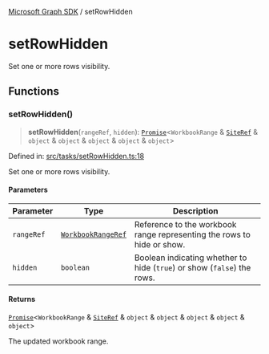 [Microsoft Graph SDK](README.md) / setRowHidden

# setRowHidden

Set one or more rows visibility.

## Functions

### setRowHidden()

> **setRowHidden**(`rangeRef`, `hidden`): [`Promise`](https://developer.mozilla.org/docs/Web/JavaScript/Reference/Global_Objects/Promise)\<`WorkbookRange` & [`SiteRef`](SiteRef.md#siteref) & `object` & `object` & `object` & `object` & `object`\>

Defined in: [src/tasks/setRowHidden.ts:18](https://github.com/Future-Secure-AI/microsoft-graph/blob/main/src/tasks/setRowHidden.ts#L18)

Set one or more rows visibility.

#### Parameters

| Parameter | Type | Description |
| ------ | ------ | ------ |
| `rangeRef` | [`WorkbookRangeRef`](WorkbookRangeRef.md#workbookrangeref) | Reference to the workbook range representing the rows to hide or show. |
| `hidden` | `boolean` | Boolean indicating whether to hide (`true`) or show (`false`) the rows. |

#### Returns

[`Promise`](https://developer.mozilla.org/docs/Web/JavaScript/Reference/Global_Objects/Promise)\<`WorkbookRange` & [`SiteRef`](SiteRef.md#siteref) & `object` & `object` & `object` & `object` & `object`\>

The updated workbook range.
